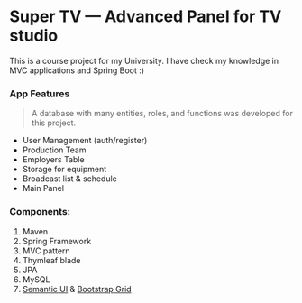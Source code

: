 # Super TV — Advanced Panel for TV studio
This is a course project for my University.
I have check my knowledge in MVC applications and Spring Boot :)

### App Features
> A database with many entities, roles, and functions was developed for this project.
- User Management (auth/register)
- Production Team
- Employers Table
- Storage for equipment
- Broadcast list & schedule
- Main Panel

### Components:
1. Maven
2. Spring Framework
3. MVC pattern
4. Thymleaf blade
5. JPA
6. MySQL
7. [Semantic UI](https://semantic-ui.com/) & [Bootstrap Grid](https://getbootstrap.com/)
